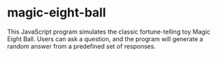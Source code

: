 # magic-eight-ball
This JavaScript program simulates the classic fortune-telling toy Magic Eight Ball. Users can ask a question, and the program will generate a random answer from a predefined set of responses.
